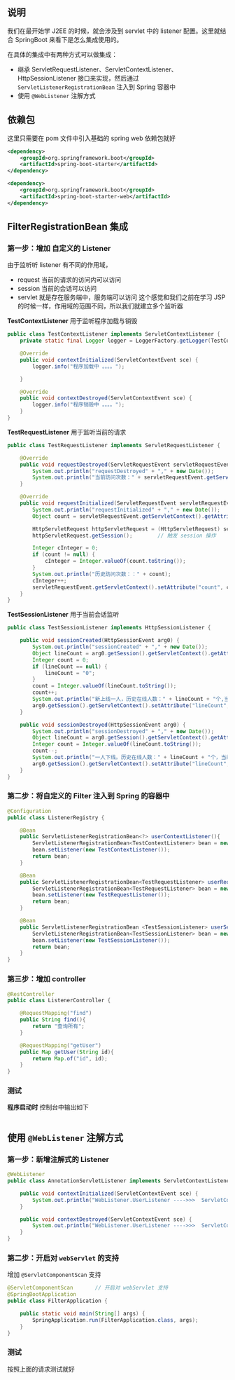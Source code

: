 ## 说明

我们在最开始学 J2EE 的时候，就会涉及到 servlet 中的 listener 配置。这里就结合 SpringBoot 来看下是怎么集成使用的。

在具体的集成中有两种方式可以做集成：

- 继承 ServletRequestListener、ServletContextListener、HttpSessionListener 接口来实现，然后通过 `ServletListenerRegistrationBean` 注入到 Spring 容器中
- 使用 `@WebListener` 注解方式

## 依赖包

这里只需要在 pom 文件中引入基础的 spring web 依赖包就好

```xml
<dependency>
    <groupId>org.springframework.boot</groupId>
    <artifactId>spring-boot-starter</artifactId>
</dependency>

<dependency>
    <groupId>org.springframework.boot</groupId>
    <artifactId>spring-boot-starter-web</artifactId>
</dependency>
```

## FilterRegistrationBean 集成

### 第一步：增加 自定义的 Listener

由于监听听 listener 有不同的作用域，
- request 当前的请求的访问内可以访问
- session 当前的会话可以访问
- servlet 就是存在服务端中，服务端可以访问
这个感觉和我们之前在学习 JSP 的时候一样，作用域的范围不同，所以我们就建立多个监听器

**TestContextListener**  用于监听程序加载与销毁

```java
public class TestContextListener implements ServletContextListener {
    private static final Logger logger = LoggerFactory.getLogger(TestContextListener.class);

    @Override
    public void contextInitialized(ServletContextEvent sce) {
        logger.info("程序加载中 。。。。");

    }

    @Override
    public void contextDestroyed(ServletContextEvent sce) {
        logger.info("程序销毁中 。。。。");
    }
}
```

**TestRequestListener** 用于监听当前的请求

```java
public class TestRequestListener implements ServletRequestListener {

    @Override
    public void requestDestroyed(ServletRequestEvent servletRequestEvent) {
        System.out.println("requestDestroyed" + "," + new Date());
        System.out.println("当前訪问次数：" + servletRequestEvent.getServletContext().getAttribute("count"));
    }

    @Override
    public void requestInitialized(ServletRequestEvent servletRequestEvent) {
        System.out.println("requestInitialized" + "," + new Date());
        Object count = servletRequestEvent.getServletContext().getAttribute("count");

        HttpServletRequest httpServletRequest = (HttpServletRequest) servletRequestEvent.getServletRequest();
        httpServletRequest.getSession();        // 触发 session 操作

        Integer cInteger = 0;
        if (count != null) {
            cInteger = Integer.valueOf(count.toString());
        }
        System.out.println("历史訪问次数：：" + count);
        cInteger++;
        servletRequestEvent.getServletContext().setAttribute("count", cInteger);
    }
}
```

**TestSessionListener** 用于当前会话监听

```java
public class TestSessionListener implements HttpSessionListener {

    public void sessionCreated(HttpSessionEvent arg0) {
        System.out.println("sessionCreated" + "," + new Date());
        Object lineCount = arg0.getSession().getServletContext().getAttribute("lineCount");
        Integer count = 0;
        if (lineCount == null) {
            lineCount = "0";
        }
        count = Integer.valueOf(lineCount.toString());
        count++;
        System.out.println("新上线一人，历史在线人数：" + lineCount + "个,当前在线人数有： " + count + " 个");
        arg0.getSession().getServletContext().setAttribute("lineCount", count);
    }

    public void sessionDestroyed(HttpSessionEvent arg0) {
        System.out.println("sessionDestroyed" + "," + new Date());
        Object lineCount = arg0.getSession().getServletContext().getAttribute("lineCount");
        Integer count = Integer.valueOf(lineCount.toString());
        count--;
        System.out.println("一人下线。历史在线人数：" + lineCount + "个，当前在线人数: " + count + " 个");
        arg0.getSession().getServletContext().setAttribute("lineCount", count);
    }
}
```

### 第二步：将自定义的 Filter 注入到 Spring 的容器中

```java
@Configuration
public class ListenerRegistry {

    @Bean
    public ServletListenerRegistrationBean<?> userContextListener(){
        ServletListenerRegistrationBean<TestContextListener> bean = new ServletListenerRegistrationBean<>();
        bean.setListener(new TestContextListener());
        return bean;
    }

    @Bean
    public ServletListenerRegistrationBean<TestRequestListener> userRequestListener(){
        ServletListenerRegistrationBean<TestRequestListener> bean = new ServletListenerRegistrationBean<>();
        bean.setListener(new TestRequestListener());
        return bean;
    }

    @Bean
    public ServletListenerRegistrationBean <TestSessionListener> userSessionListener(){
        ServletListenerRegistrationBean<TestSessionListener> bean = new ServletListenerRegistrationBean<>();
        bean.setListener(new TestSessionListener());
        return bean;
    }
}
```

### 第三步：增加 controller

```java
@RestController
public class ListenerController {

    @RequestMapping("find")
    public String find(){
        return "查询所有";
    }

    @RequestMapping("getUser")
    public Map getUser(String id){
        return Map.of("id", id);
    }
}
```

### 测试

**程序启动时** 控制台中输出如下

```console

```

## 使用 `@WebListener` 注解方式

### 第一步：新增注解式的 Listener
```java
@WebListener
public class AnnotationServletListener implements ServletContextListener {

    public void contextInitialized(ServletContextEvent sce) {
        System.out.println("WebListener.UserListener ---->>>  ServletContext 初始化 ");
    }

    public void contextDestroyed(ServletContextEvent sce) {
        System.out.println("WebListener.UserListener ---->>>  ServletContext 销毁 ");
    }
}
```

### 第二步：开启对 `webServlet` 的支持

增加 `@ServletComponentScan` 支持

```java
@ServletComponentScan       // 开启对 webServlet 支持
@SpringBootApplication
public class FilterApplication {

    public static void main(String[] args) {
        SpringApplication.run(FilterApplication.class, args);
    }
}
```

### 测试

按照上面的请求测试就好